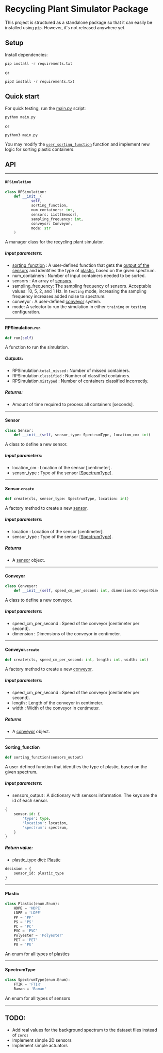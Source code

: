 # Recycling Plant Simulator Package

This project is structured as a standalone package so that it can easily be installed using `pip`. However, it's not released anywhere yet.

## Setup

Install dependencies:

```console
pip install -r requirements.txt
```

or

```console
pip3 install -r requirements.txt
```

## Quick start

For quick testing, run the [main.py](main.py) script:

```console
python main.py
```

or

```console
python3 main.py
```

You may modify the [`user_sorting_function`](src/main.py) function and implement new logic for sorting plastic containers.

## API

---

#### `RPSimulation`

```python
class RPSimulation:
    def __init__(
            self,
            sorting_function,
            num_containers: int,
            sensors: List[Sensor],
            sampling_frequency: int,
            conveyor: Conveyor,
            mode: str
    )
```

A manager class for the recycling plant simulator.

##### Input parameters:

- [sorting_function](#sorting_function) : A user-defined function that gets the [output of the sensors](#) and identifies the type of [plastic](#plastic), based on the given spectrum.
- num_containers : Number of input containers needed to be sorted.
- sensors : An array of [sensors](#sensor).
- sampling_frequency: The sampling frequency of sensors. Acceptable values: 10, 5, 2, and 1 Hz. In `testing` mode, increasing the sampling frequency increases added noise to spectrum.
- conveyor : A user-defined [conveyor](#conveyor) system.
- mode: A selector to run the simulation in either `training` or `testing` configuration.
---

#### RPSimulation.`run`

```python
def run(self)
```

A function to run the simulation.

##### Outputs:
- RPSimulation.`total_missed` : Number of missed containers.
- RPSimulation.`classified` : Number of classified containers.
- RPSimulation.`mistyped` : Number of containers classified incorrectly.

##### Returns:
- Amount of time required to process all containers [seconds].

---

#### Sensor

```python
class Sensor:
    def __init__(self, sensor_type: SpectrumType, location_cm: int)
```

A class to define a new sensor.

##### Input parameters:

- location_cm : Location of the sensor [centimeter].
- sensor_type : Type of the sensor [[SpectrumType](#spectrumtype)].

---

#### Sensor.`create`

```python
def create(cls, sensor_type: SpectrumType, location: int)
```

A factory method to create a new [sensor](#sensor).

##### Input parameters:

- location : Location of the sensor [centimeter].
- sensor_type : Type of the sensor [[SpectrumType](#spectrumtype)].

##### Returns
- A [sensor](#sensor) object.

---

#### Conveyor

```python
class Conveyor:
    def __init__(self, speed_cm_per_second: int, dimension:ConveyorDimension)
```

A class to define a new conveyor.

##### Input parameters:

- speed_cm_per_second : Speed of the conveyor [centimeter per second].
- dimension : Dimensions of the conveyor in centimeter.
---

#### Conveyor.`create`

```python
def create(cls, speed_cm_per_second: int, length: int, width: int)
```

A factory method to create a new [conveyor](#conveyor).

##### Input parameters:

- speed_cm_per_second : Speed of the conveyor [centimeter per second].
- length : Length of the conveyor in centimeter.
- width : Width of the conveyor in centimeter.

##### Returns
- A [conveyor](#conveyor) object.

---

#### Sorting_function

```python
def sorting_function(sensors_output)
```

A user-defined function that identifies the type of plastic, based on the given spectrum.

##### Input parameters:

- sensors_output : A dictionary with sensors information. The keys are the id of each sensor.

```python
{
    sensor.id: {
        'type': type,
        'location': location,
        'spectrum': spectrum,
    }
}
```

##### Return value:

- plastic_type dict: [Plastic](#plastic)
```python
decision = {
    sensor_id: plastic_type
}
```

---

#### Plastic

```python
class Plastic(enum.Enum):
    HDPE = 'HDPE'
    LDPE = 'LDPE'
    PP = 'PP'
    PS = 'PS'
    PC = 'PC'
    PVC = 'PVC'
    Polyester = 'Polyester'
    PET = 'PET'
    PU = 'PU'
```

An enum for all types of plastics

---

#### SpectrumType

```python
class SpectrumType(enum.Enum):
    FTIR = 'FTIR'
    Raman = 'Raman'
```

An enum for all types of sensors

---


## TODO:

- Add real values for the background spectrum to the dataset files instead of `zeros`
- Implement simple 2D sensors
- Implement simple actuators